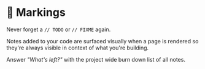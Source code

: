 # 📝 Markings

Never forget a `// TODO` or `// FIXME` again.

Notes added to your code are surfaced visually when a page is rendered so they're always visible in context of what you're building.

Answer _"What's left?"_ with the project wide burn down list of all notes.
